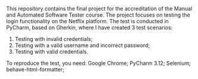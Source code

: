 This repository contains the final project for the accreditation of the Manual and Automated Software Tester course.
The project focuses on testing the login functionality on the Netflix platform. The test is conducted in PyCharm, based on Gherkin, where I have created 3 test scenarios:

1. Testing with invalid credentials;
2. Testing with a valid username and incorrect password; 
3. Testing with valid credentials.


To reproduce the test, you need:
Google Chrome;
PyCharm 3.12;
Selenium;
behave-html-formatter;